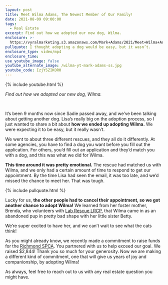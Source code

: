 ```yaml
---
layout: post
title: Meet Wilma Adams, The Newest Member of Our Family!
date: 2021-08-09 09:00:00
tags:
  - Real Estate
excerpt: Find out how we adopted our new dog, Wilma.
enclosure: >-
  https://vyralmarketing.s3.amazonaws.com/Mark+Adams/2021/Meet+Wilma+Adams%2C+The+Newest+Member+of+Our+Family!.mp4
pullquote: I thought adopting a dog would be easy, but it wasn’t.
enclosure_type: video/mp4
enclosure_time:
use_youtube_image: false
youtube_alternate_image: /wilma-yt-mark-adams-ss.jpg
youtube_code: IzjYSZIKOR0
---
```

{% include youtube.html %}

*Find out how we adopted our new dog, Wilma.*

<center>&nbsp;</center>

It’s been 9 months now since Sadie passed away, and we’ve been talking about getting another dog. Lisa’s really big on the adoption process, so I just wanted to share a bit about **how we ended up adopting Wilma.** We were expecting it to be easy, but it really wasn’t.

We went to about three different rescues, and they all do it differently. At some agencies, you have to find a dog you want before you fill out the application. For others, you’d fill out an application and they’d match you with a dog, and this was what we did for Wilma.

**This time around it was pretty emotional.** The rescue had matched us with Wilma, and we only had a certain amount of time to respond to get our appointment. By the time Lisa had seen the email, it was too late, and we’d missed the chance to meet her. That was tough.&nbsp;

{% include pullquote.html %}

Lucky for us, **the other people had to cancel their appointment, so we got another chance to adopt Wilma\!** We learned from her foster mother, Brenda, who volunteers with [Lab Rescue LRCP](https://www.lab-rescue.org/), that Wilma came in as an abandoned pup in pretty bad shape with her little sister Betty.

We’re super excited to have her, and we can’t wait to see what the cats think\!

As you might already know, we recently made a commitment to raise funds for the [Richmond SPCA](https://richmondspca.org/). You partnered with us to help exceed our goal. We raised $2,844\! Thank you so much for your generosity. Now we are making a different kind of commitment, one that will give us years of joy and companionship, by adopting Wilma\!

As always, feel free to reach out to us with any real estate question you might have.
